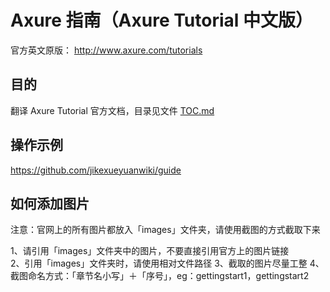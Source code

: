 # Axure 指南（Axure Tutorial 中文版）

官方英文原版：
http://www.axure.com/tutorials

## 目的

翻译 Axure Tutorial 官方文档，目录见文件 [TOC.md](TOC.md)

## 操作示例

https://github.com/jikexueyuanwiki/guide

## 如何添加图片

注意：官网上的所有图片都放入「images」文件夹，请使用截图的方式截取下来

1、请引用「images」文件夹中的图片，不要直接引用官方上的图片链接    
2、引用「images」文件夹时，请使用相对文件路径
3、截取的图片尽量工整
4、截图命名方式：「章节名小写」＋「序号」，eg：gettingstart1，gettingstart2
